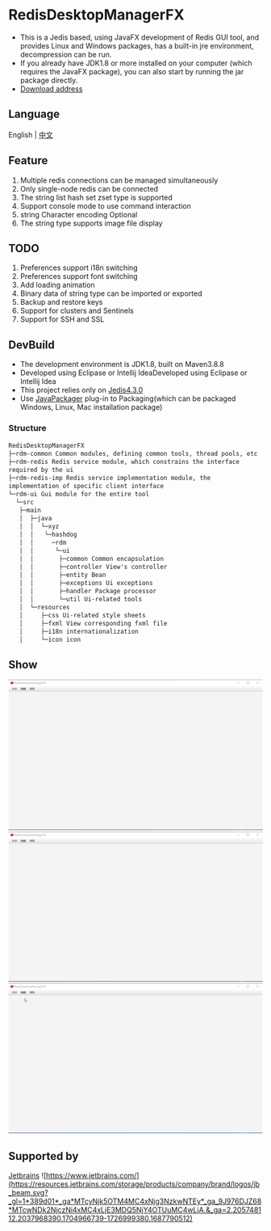 # RedisDesktopManagerFX

- This is a Jedis based, using JavaFX development of Redis GUI tool, and provides Linux and Windows packages, has a built-in jre environment, decompression can be run.
- If you already have JDK1.8 or more installed on your computer (which requires the JavaFX package), you can also start by running the jar package directly.
- [Download address](https://github.com/tanhuang2016/RedisDesktopManagerFX/releases)

## Language
English |  [中文](README.zh-CN.md)

## Feature

1. Multiple redis connections can be managed simultaneously
2. Only single-node redis can be connected
3. The string list hash set zset type is supported
4. Support console mode to use command interaction
5. string Character encoding Optional
6. The string type supports image file display

## TODO

1. Preferences support i18n switching
2. Preferences support font switching
3. Add loading animation
4. Binary data of string type can be imported or exported
5. Backup and restore keys
6. Support for clusters and Sentinels
7. Support for SSH and SSL

## DevBuild

- The development environment is JDK1.8, built on Maven3.8.8
- Developed using Eclipase or Intellij IdeaDeveloped using Eclipase or Intellij Idea
- This project relies only on [Jedis4.3.0](https://github.com/redis/jedis)
- Use [JavaPackager](https://github.com/fvarrui/JavaPackager) plug-in to Packaging(which can be packaged Windows, Linux, Mac installation package)
### Structure

```text
RedisDesktopManagerFX
├─rdm-common Common modules, defining common tools, thread pools, etc
├─rdm-redis Redis service module, which constrains the interface required by the ui
├─rdm-redis-imp Redis service implementation module, the implementation of specific client interface
└─rdm-ui Gui module for the entire tool
  └─src
   ├─main
   │  ├─java
   │  │  └─xyz
   │  │   └─hashdog
   │  │     ─rdm
   │  │      └─ui 
   │  │       ├─common Common encapsulation
   │  │       ├─controller View's controller
   │  │       ├─entity Bean
   │  │       ├─exceptions Ui exceptions
   │  │       ├─handler Package processor
   │  │       └─util Ui-related tools
   │  └─resources 
   │     ├─css Ui-related style sheets
   │     ├─fxml View corresponding fxml file
   │     ├─i18n internationalization
   │     └─icon icon
```

## Show

![create.gif](doc%2Fimage%2Fcreate.gif)
![string.gif](doc%2Fimage%2Fstring.gif)
![other.gif](doc%2Fimage%2Fother.gif)

## Supported by

[Jetbrains](https://www.jetbrains.com/)
![https://www.jetbrains.com/](https://resources.jetbrains.com/storage/products/company/brand/logos/jb_beam.svg?_gl=1*389d01*_ga*MTcyNjk5OTM4MC4xNjg3NzkwNTEy*_ga_9J976DJZ68*MTcwNDk2NjczNi4xMC4xLjE3MDQ5NjY4OTUuMC4wLjA.&_ga=2.205748112.2037968390.1704966739-1726999380.1687790512)